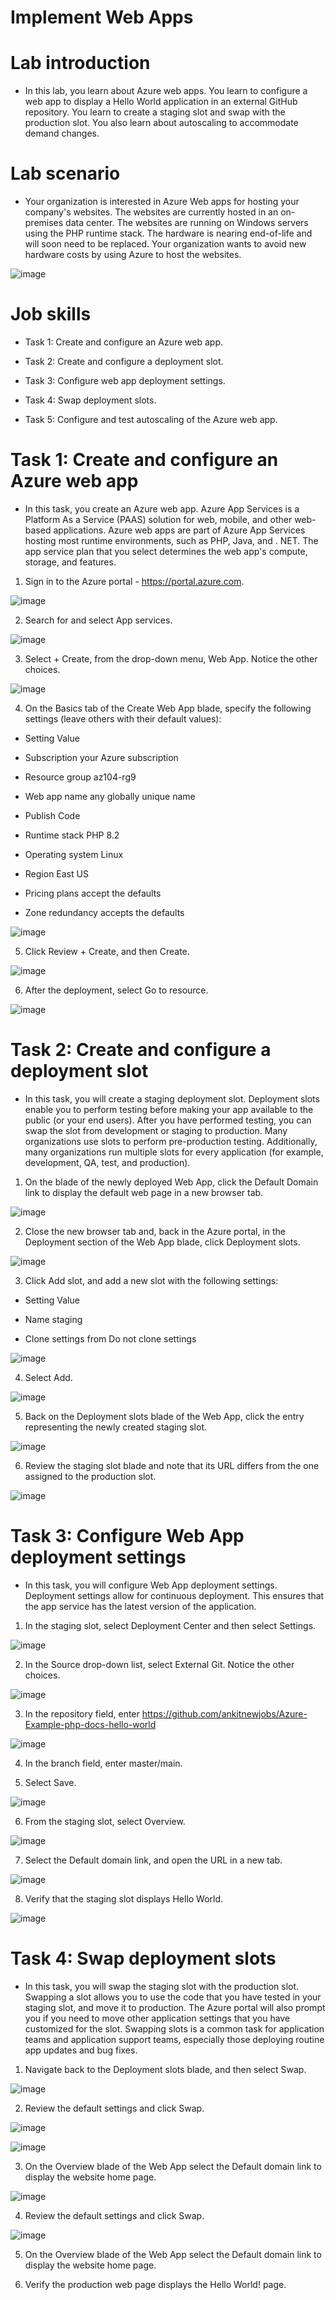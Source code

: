 # Implement Web Apps

# Lab introduction

- In this lab, you learn about Azure web apps. You learn to configure a web app to display a Hello World application in an external GitHub repository. You learn to create a staging slot and swap with the production slot. You also learn about autoscaling to accommodate demand changes.

# Lab scenario

- Your organization is interested in Azure Web apps for hosting your company's websites. The websites are currently hosted in an on-premises data center. The websites are running on Windows servers using the PHP runtime stack. The hardware is nearing end-of-life and will soon need to be replaced. Your organization wants to avoid new hardware costs by using Azure to host the websites.

![image](https://github.com/ankitnewjobs/Azure-Practices-Examples/assets/154872782/1371e0ac-60e4-46d6-b0c2-8cf0821787bf)

# Job skills

- Task 1: Create and configure an Azure web app.

- Task 2: Create and configure a deployment slot.

- Task 3: Configure web app deployment settings.

- Task 4: Swap deployment slots.

- Task 5: Configure and test autoscaling of the Azure web app.

# Task 1: Create and configure an Azure web app

- In this task, you create an Azure web app. Azure App Services is a Platform As a Service (PAAS) solution for web, mobile, and other web-based applications. Azure web apps are part of Azure App Services hosting most runtime environments, such as PHP, Java, and . NET. The app service plan that you select determines the web app's compute, storage, and features.

1. Sign in to the Azure portal - https://portal.azure.com.

![image](https://github.com/ankitnewjobs/Azure-Practices-Examples/assets/154872782/3984393f-fe82-458a-92aa-8a544f5c8c05)

2. Search for and select App services.

![image](https://github.com/ankitnewjobs/Azure-Practices-Examples/assets/154872782/0dea2f51-ea5c-459b-aacb-97df06b5a8c2)

3. Select + Create, from the drop-down menu, Web App. Notice the other choices.

![image](https://github.com/ankitnewjobs/Azure-Practices-Examples/assets/154872782/b48ee555-cb24-452b-afd8-90f1aa58c97d)

4. On the Basics tab of the Create Web App blade, specify the following settings (leave others with their default values):

- Setting	Value

- Subscription	your Azure subscription

- Resource group	az104-rg9 

- Web app name	any globally unique name

- Publish	Code

- Runtime stack	PHP 8.2

- Operating system	Linux

- Region	East US

- Pricing plans	accept the defaults

- Zone redundancy	accepts the defaults

![image](https://github.com/ankitnewjobs/Azure-Practices-Examples/assets/154872782/b58aca81-c8ae-4bef-962b-43e926dff9af)

5. Click Review + Create, and then Create.

![image](https://github.com/ankitnewjobs/Azure-Practices-Examples/assets/154872782/9ad92765-4527-4535-acde-baa5ff089a6b)

6. After the deployment, select Go to resource.

![image](https://github.com/ankitnewjobs/Azure-Practices-Examples/assets/154872782/a6b5dd02-40f8-424a-82ed-de7c7ea9a029)

# Task 2: Create and configure a deployment slot

- In this task, you will create a staging deployment slot. Deployment slots enable you to perform testing before making your app available to the public (or your end users). After you have performed testing, you can swap the slot from development or staging to production. Many organizations use slots to perform pre-production testing. Additionally, many organizations run multiple slots for every application (for example, development, QA, test, and production).

1. On the blade of the newly deployed Web App, click the Default Domain link to display the default web page in a new browser tab.

![image](https://github.com/ankitnewjobs/Azure-Practices-Examples/assets/154872782/fb658b99-2198-4ea0-a269-1261dec7b490)

2. Close the new browser tab and, back in the Azure portal, in the Deployment section of the Web App blade, click Deployment slots.

![image](https://github.com/ankitnewjobs/Azure-Practices-Examples/assets/154872782/199d111e-1abd-4f97-8a14-d51660b837bc)

3. Click Add slot, and add a new slot with the following settings:

- Setting	Value

- Name	staging

- Clone settings from	Do not clone settings

![image](https://github.com/ankitnewjobs/Azure-Practices-Examples/assets/154872782/e36caf82-ab11-465c-a6b3-a7ccad739dcc)

4. Select Add.

![image](https://github.com/ankitnewjobs/Azure-Practices-Examples/assets/154872782/6f71a111-941d-4bc6-a6dd-0d9fe6039363)

5. Back on the Deployment slots blade of the Web App, click the entry representing the newly created staging slot.

![image](https://github.com/ankitnewjobs/Azure-Practices-Examples/assets/154872782/aac19cf0-bb52-401a-9798-8f01c7104ab7)

6. Review the staging slot blade and note that its URL differs from the one assigned to the production slot.

![image](https://github.com/ankitnewjobs/Azure-Practices-Examples/assets/154872782/ae75db00-968b-4103-b44d-9c5f4e095e60)

# Task 3: Configure Web App deployment settings

- In this task, you will configure Web App deployment settings. Deployment settings allow for continuous deployment. This ensures that the app service has the latest version of the application.

1. In the staging slot, select Deployment Center and then select Settings.

![image](https://github.com/ankitnewjobs/Azure-Practices-Examples/assets/154872782/64832158-3db1-483b-85ed-4abd1c436816)

2. In the Source drop-down list, select External Git. Notice the other choices.

![image](https://github.com/ankitnewjobs/Azure-Practices-Examples/assets/154872782/d2a193de-f819-4795-b542-cd885ea56b42)

3. In the repository field, enter https://github.com/ankitnewjobs/Azure-Example-php-docs-hello-world

![image](https://github.com/ankitnewjobs/Azure-Practices-Examples/assets/154872782/e0e8f03f-02cf-439c-939f-20d6bdc2e845)

4. In the branch field, enter master/main.

5. Select Save.

![image](https://github.com/ankitnewjobs/Azure-Practices-Examples/assets/154872782/e668cfb8-7679-4e71-a1d0-8069169edc9a)

6. From the staging slot, select Overview.

![image](https://github.com/ankitnewjobs/Azure-Practices-Examples/assets/154872782/9b9995df-854a-46f9-be9a-d6ee3c762dd2)

7. Select the Default domain link, and open the URL in a new tab.

![image](https://github.com/ankitnewjobs/Azure-Practices-Examples/assets/154872782/3d87e563-40c7-4dd2-9dd9-a9d9330462e0)

8. Verify that the staging slot displays Hello World.

![image](https://github.com/ankitnewjobs/Azure-Practices-Examples/assets/154872782/243b4916-9a19-4d24-8684-c2af19f971a0)

# Task 4: Swap deployment slots

- In this task, you will swap the staging slot with the production slot. Swapping a slot allows you to use the code that you have tested in your staging slot, and move it to production. The Azure portal will also prompt you if you need to move other application settings that you have customized for the slot. Swapping slots is a common task for application teams and application support teams, especially those deploying routine app updates and bug fixes.

1. Navigate back to the Deployment slots blade, and then select Swap.

![image](https://github.com/ankitnewjobs/Azure-Practices-Examples/assets/154872782/3f4424a0-1458-4004-8041-a96e915acd73)

2. Review the default settings and click Swap.

![image](https://github.com/ankitnewjobs/Azure-Practices-Examples/assets/154872782/3e37d219-48d2-412c-a9b1-6214017ab73b)

![image](https://github.com/ankitnewjobs/Azure-Practices-Examples/assets/154872782/8cd9a6ed-81cd-4294-bf64-39084d71b0cf)

3. On the Overview blade of the Web App select the Default domain link to display the website home page.

![image](https://github.com/ankitnewjobs/Azure-Practices-Examples/assets/154872782/fe732688-10c5-4617-a713-67bef693febb)

4. Review the default settings and click Swap.

![image](https://github.com/ankitnewjobs/Azure-Practices-Examples/assets/154872782/8cd9a6ed-81cd-4294-bf64-39084d71b0cf)

5. On the Overview blade of the Web App select the Default domain link to display the website home page.

6. Verify the production web page displays the Hello World! page.
